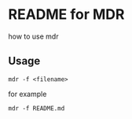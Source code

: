 # README for MDR #

how to use mdr

## Usage ##

`mdr -f <filename>`

for example

`mdr -f README.md`



